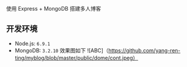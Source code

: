 使用 Express + MongoDB 搭建多人博客

## 开发环境

- Node.js: `6.9.1`
- MongoDB: `3.2.10`
效果图如下
![ABC]（https://github.com/yang-ren-ting/myblog/blob/master/public/dome/cont.jpeg）

